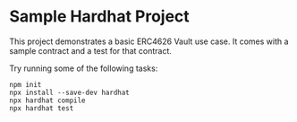 # Sample Hardhat Project

This project demonstrates a basic ERC4626 Vault use case. It comes with a sample contract and a test for that contract.

Try running some of the following tasks:

```shell
npm init
npx install --save-dev hardhat
npx hardhat compile
npx hardhat test
```
